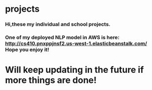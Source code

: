 # projects


### Hi,these my individual and school projects. 
### One of my deployed NLP model in AWS is here: http://cs410.pnxppjnsf2.us-west-1.elasticbeanstalk.com/ Hope you enjoy it!



# Will keep updating in the future if more things are done!
